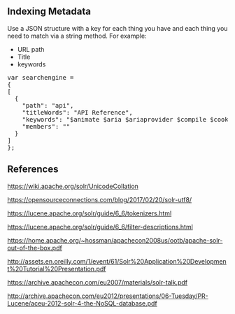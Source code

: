 ## Indexing Metadata

Use a JSON structure with a key for each thing you have and each thing you need to match via a string method. For example:
* URL path
* Title
* keywords

<pre>
var searchengine = 
{
[
  {
    "path": "api",
    "titleWords": "API Reference",
    "keywords": "$animate $aria $ariaprovider $compile $cookie $cookies $cookiestore $http $httpbackend $interval $location $log $resource $route $routeparams $routeprovider $sanitize $swipe $timeout access accessed accessibility accidental alert alert-info an and angular angularjs animation animations api apis application applying are aria as attached attributes available aware be become before behavior being both browser browsers build by callbacks can class clean code collection collisions common communicate complex components configuring contain contains convenient cookie cookies copy core css css-based currency current currently dangerous data date default define defined definition-table dependency details developing di directive directives disabilities display do docs documentation dom dump element emulate enable equals etc events examples experience expressions extend factories features file filter filters follow following for function functions global guide handle hashbang helper hooks html html5 improve in include included index inject into is it javascript js js-based keyframe level links linky low lowercase manage manageable management manipulate manner materials methods mobile mock mocks module modules more name names naming ng ng-bind nganimate ngaria ngclick ngcookies nginclude ngmock ngrepeat ngresource ngroute ngsanitize ngtouch ngview not object objects of once operations or organized overview page pages parse partials please posting prefix prefixes present prevent private provide provided providers public pushstate querying querystring quick reference referencing register registered rendered rest restful route routes routing runner securely serialization service services set simple some spaced store string structure supports synchronous template templates test testing tests that the these this to transform transitions trigger triggered turn unit up uppercase url urls use used useful users using values various version via way welcome when which will with within work would wrapper you your",
    "members": ""
  }
]
};
</pre>


## References
https://wiki.apache.org/solr/UnicodeCollation

https://opensourceconnections.com/blog/2017/02/20/solr-utf8/

https://lucene.apache.org/solr/guide/6_6/tokenizers.html

https://lucene.apache.org/solr/guide/6_6/filter-descriptions.html

https://home.apache.org/~hossman/apachecon2008us/ootb/apache-solr-out-of-the-box.pdf

http://assets.en.oreilly.com/1/event/61/Solr%20Application%20Development%20Tutorial%20Presentation.pdf

https://archive.apachecon.com/eu2007/materials/solr-talk.pdf

http://archive.apachecon.com/eu2012/presentations/06-Tuesday/PR-Lucene/aceu-2012-solr-4-the-NoSQL-database.pdf